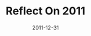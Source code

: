 ---
layout: message
category: message
series: "Reflect On 2011"
title: "Reflect On 2011"
date: 2011-12-31
program-description: "2011 Recap - Program"
program: "http://www.crossroads.net/players/media/hq/12_31_11-1_01_12Program (1).pdf"
program-title: "2011 Recap - Program"
audio-description: "Brian Tome talks about what we learned in 2011 and how we believe God is calling our community in the coming year."
audio: "http://www.crossroads.net/players/media/hq/2011_recap.mp3"
audio-title: "2011 Recap"
audio-duration: "41:28"
video-description: "Brian Tome talks about what we learned in 2011 and how we believe God is calling our community in the coming year."
video-title: "2011 Recap"
video: "https://s3.amazonaws.com/crossroadsvideomessages/2011_recap_new.mp4"
video-poster: "https://www.crossroads.net/uploadedfiles/2011recap_still.jpg"
---